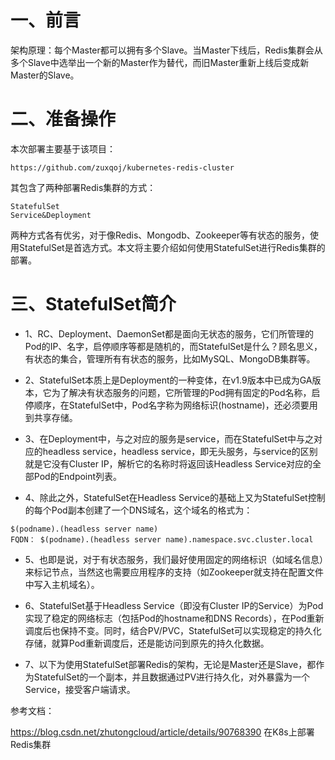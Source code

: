 # 一、前言

架构原理：每个Master都可以拥有多个Slave。当Master下线后，Redis集群会从多个Slave中选举出一个新的Master作为替代，而旧Master重新上线后变成新Master的Slave。

# 二、准备操作

本次部署主要基于该项目：

`https://github.com/zuxqoj/kubernetes-redis-cluster`

其包含了两种部署Redis集群的方式：
```
StatefulSet
Service&Deployment
```
两种方式各有优劣，对于像Redis、Mongodb、Zookeeper等有状态的服务，使用StatefulSet是首选方式。本文将主要介绍如何使用StatefulSet进行Redis集群的部署。

# 三、StatefulSet简介

- 1、RC、Deployment、DaemonSet都是面向无状态的服务，它们所管理的Pod的IP、名字，启停顺序等都是随机的，而StatefulSet是什么？顾名思义，有状态的集合，管理所有有状态的服务，比如MySQL、MongoDB集群等。

- 2、StatefulSet本质上是Deployment的一种变体，在v1.9版本中已成为GA版本，它为了解决有状态服务的问题，它所管理的Pod拥有固定的Pod名称，启停顺序，在StatefulSet中，Pod名字称为网络标识(hostname)，还必须要用到共享存储。

- 3、在Deployment中，与之对应的服务是service，而在StatefulSet中与之对应的headless service，headless service，即无头服务，与service的区别就是它没有Cluster IP，解析它的名称时将返回该Headless Service对应的全部Pod的Endpoint列表。

- 4、除此之外，StatefulSet在Headless Service的基础上又为StatefulSet控制的每个Pod副本创建了一个DNS域名，这个域名的格式为：
```
$(podname).(headless server name)   
FQDN： $(podname).(headless server name).namespace.svc.cluster.local
```
- 5、也即是说，对于有状态服务，我们最好使用固定的网络标识（如域名信息）来标记节点，当然这也需要应用程序的支持（如Zookeeper就支持在配置文件中写入主机域名）。

- 6、StatefulSet基于Headless Service（即没有Cluster IP的Service）为Pod实现了稳定的网络标志（包括Pod的hostname和DNS Records），在Pod重新调度后也保持不变。同时，结合PV/PVC，StatefulSet可以实现稳定的持久化存储，就算Pod重新调度后，还是能访问到原先的持久化数据。

- 7、以下为使用StatefulSet部署Redis的架构，无论是Master还是Slave，都作为StatefulSet的一个副本，并且数据通过PV进行持久化，对外暴露为一个Service，接受客户端请求。

参考文档：

https://blog.csdn.net/zhutongcloud/article/details/90768390  在K8s上部署Redis集群
